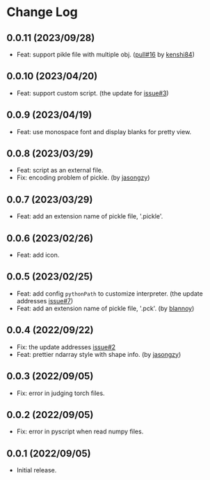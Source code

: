 # Change Log

## 0.0.11 (2023/09/28)

- Feat: support pikle file with multiple obj. ([pull#16](https://github.com/haochengxia/vscode-pydata-viewer/pull/16) by [kenshi84](https://github.com/kenshi84))

## 0.0.10 (2023/04/20)

- Feat: support custom script. (the update for [issue#3](https://github.com/haochengxia/vscode-pydata-viewer/issues/3))

## 0.0.9 (2023/04/19)

- Feat: use monospace font and display blanks for pretty view.

## 0.0.8 (2023/03/29)

- Feat: script as an external file.
- Fix: encoding problem of pickle. (by [jasongzy](https://github.com/jasongzy))

## 0.0.7 (2023/03/29)

- Feat: add an extension name of pickle file, '.pickle'.

## 0.0.6 (2023/02/26)

- Feat: add icon.

## 0.0.5 (2023/02/25)

- Feat: add config `pythonPath` to customize interpreter. (the update addresses [issue#7](https://github.com/haochengxia/vscode-pydata-viewer/issues/7))
- Feat: add an extension name of pickle file, '.pck'. (by [blannoy](https://github.com/blannoy))

## 0.0.4 (2022/09/22)

- Fix: the update addresses [issue#2](https://github.com/haochengxia/vscode-pydata-viewer/issues/2)
- Feat: prettier ndarray style with shape info. (by [jasongzy](https://github.com/jasongzy))

## 0.0.3 (2022/09/05)

- Fix: error in judging torch files.

## 0.0.2 (2022/09/05)

- Fix: error in pyscript when read numpy files.

## 0.0.1 (2022/09/05)

- Initial release.
